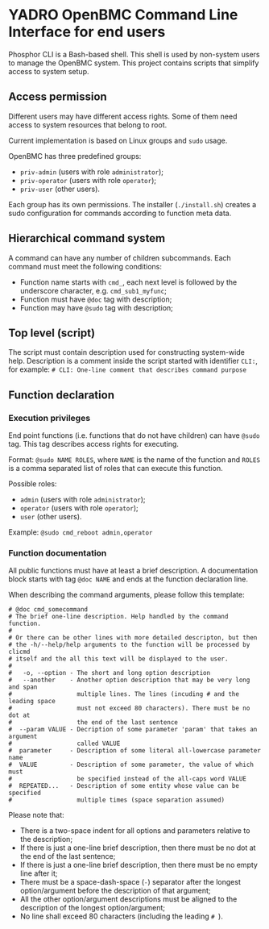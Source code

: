 # YADRO OpenBMC Command Line Interface for end users
Phosphor CLI is a Bash-based shell. This shell is used by non-system users
to manage the OpenBMC system.
This project contains scripts that simplify access to system setup.

## Access permission
Different users may have different access rights. Some of them need access
to system resources that belong to root.

Current implementation is based on Linux groups and `sudo` usage.

OpenBMC has three predefined groups:
- `priv-admin` (users with role `administrator`);
- `priv-operator` (users with role `operator`);
- `priv-user` (other users).

Each group has its own permissions. The installer (`./install.sh`) creates a
sudo configuration for commands according to function meta data.

## Hierarchical command system
A command can have any number of children subcommands.
Each command must meet the following conditions:
- Function name starts with `cmd_`, each next level is followed by the
  underscore character, e.g. `cmd_sub1_myfunc`;
- Function must have `@doc` tag with description;
- Function may have `@sudo` tag with description;

## Top level (script)
The script must contain description used for constructing system-wide help.
Description is a comment inside the script started with identifier `CLI:`,
for example:
`# CLI: One-line comment that describes command purpose`

## Function declaration

### Execution privileges
End point functions (i.e. functions that do not have children) can have `@sudo`
tag. This tag describes access rights for executing.

Format: `@sudo NAME ROLES`, where `NAME` is the name of the function and `ROLES`
is a comma separated list of roles that can execute this function.

Possible roles:
- `admin` (users with role `administrator`);
- `operator` (users with role `operator`);
- `user` (other users).

Example: `@sudo cmd_reboot admin,operator`

### Function documentation
All public functions must have at least a brief description. A documentation
block starts with tag `@doc NAME` and ends at the function declaration line.

When describing the command arguments, please follow this template:

```
# @doc cmd_somecommand
# The brief one-line description. Help handled by the command function.
# 
# Or there can be other lines with more detailed descripton, but then
# the -h/--help/help arguments to the function will be processed by clicmd
# itself and the all this text will be displayed to the user.
# 
#   -o, --option - The short and long option description
#   --another    - Another option description that may be very long and span
#                  multiple lines. The lines (incuding # and the leading space
#                  must not exceed 80 characters). There must be no dot at
#                  the end of the last sentence
#  --param VALUE - Decription of some parameter 'param' that takes an argument
#                  called VALUE
#  parameter     - Description of some literal all-lowercase parameter name
#  VALUE         - Description of some parameter, the value of which must
#                  be specified instead of the all-caps word VALUE
#  REPEATED...   - Description of some entity whose value can be specified
#                  multiple times (space separation assumed)
```

Please note that:

- There is a two-space indent for all options and parameters relative to
  the description;
- If there is just a one-line brief description, then there must be no
  dot at the end of the last sentence;
- If there is just a one-line brief description, then there must be no
  empty line after it;
- There must be a space-dash-space (` - `) separator after the longest
  option/argument before the description of that argument;
- All the other option/argument descriptions must be aligned to the
  description of the longest option/argument;
- No line shall exceed 80 characters (including the leading `# `).
   

